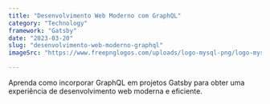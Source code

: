 ```yaml
---
title: "Desenvolvimento Web Moderno com GraphQL"
category: "Technology"
framework: "Gatsby"
date: "2023-03-20"
slug: "desenvolvimento-web-moderno-graphql"
imageSrc: "https://www.freepnglogos.com/uploads/logo-mysql-png/logo-mysql-mysql-logo-png-transparent-svg-vector-bie-supply-2.png"

---
```


Aprenda como incorporar GraphQL em projetos Gatsby para obter uma experiência de desenvolvimento web moderna e eficiente.
